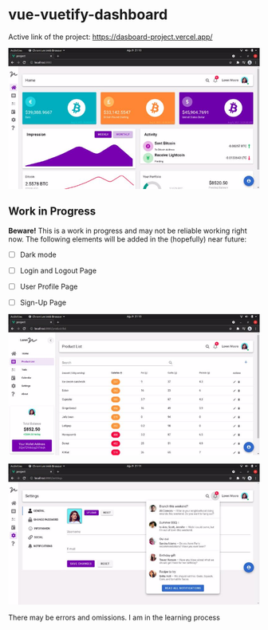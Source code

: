 # vue-vuetify-dashboard

Active link of the project:  https://dasboard-project.vercel.app/ 

![Dashboard Image](https://github.com/ysfbrn/Dasboard-Project/blob/main/src/screenshots/home.jpg)

## Work in Progress
**Beware!** This is a work in progress and may not be reliable working right now. The following elements will be added in the (hopefully) near future:
- [ ] Dark mode
- [ ] Login and Logout Page
- [ ] User Profile Page 
- [ ] Sign-Up Page



![Dashboard Image](https://github.com/ysfbrn/Dasboard-Project/blob/main/src/screenshots/list.jpg)



![Dashboard Image](https://github.com/ysfbrn/Dasboard-Project/blob/main/src/screenshots/setting.jpg)




There may be errors and omissions. I am in the learning process
